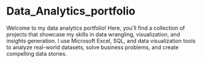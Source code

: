 # Data_Analytics_portfolio
Welcome to my data analytics portfolio! Here, you'll find a collection of projects that showcase my skills in data wrangling, visualization, and insights generation. I use Microsoft Excel, SQL, and data visualization tools to analyze real-world datasets, solve business problems, and create compelling data stories.
